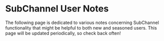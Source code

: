 # SubChannel User Notes

The following page is dedicated to various notes concerning SubChannel functionality
that might be helpful to both new and seasoned users. This page will be updated
periodically, so check back often!